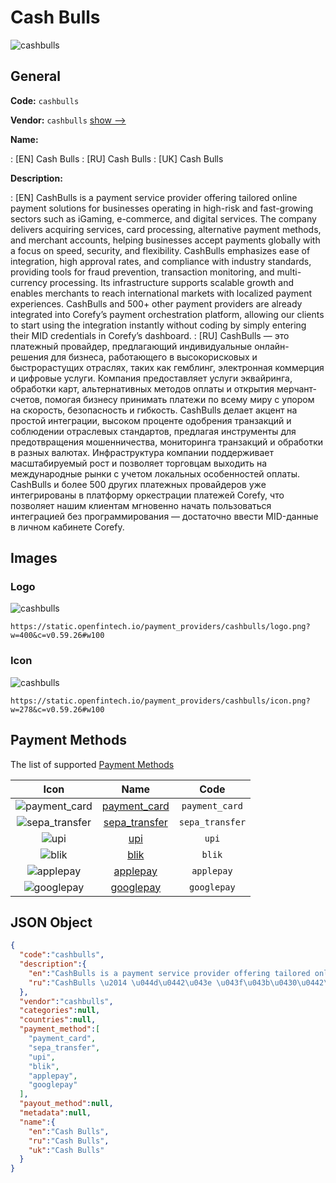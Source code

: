 
# Cash Bulls 
![cashbulls](https://static.openfintech.io/payment_providers/cashbulls/logo.png?w=400&c=v0.59.26#w100)  

## General 
 
**Code:** `cashbulls` 
 
**Vendor:** `cashbulls` [show -->](/vendors/cashbulls/) 
 
**Name:** 
 
:	[EN] Cash Bulls 
:	[RU] Cash Bulls 
:	[UK] Cash Bulls 
 
**Description:** 
 
: [EN] CashBulls is a payment service provider offering tailored online payment solutions for businesses operating in high-risk and fast-growing sectors such as iGaming, e-commerce, and digital services. The company delivers acquiring services, card processing, alternative payment methods, and merchant accounts, helping businesses accept payments globally with a focus on speed, security, and flexibility. CashBulls emphasizes ease of integration, high approval rates, and compliance with industry standards, providing tools for fraud prevention, transaction monitoring, and multi-currency processing. Its infrastructure supports scalable growth and enables merchants to reach international markets with localized payment experiences. CashBulls and 500+ other payment providers are already integrated into Corefy’s payment orchestration platform, allowing our clients to start using the integration instantly without coding by simply entering their MID credentials in Corefy’s dashboard. 
: [RU] CashBulls — это платежный провайдер, предлагающий индивидуальные онлайн-решения для бизнеса, работающего в высокорисковых и быстрорастущих отраслях, таких как гемблинг, электронная коммерция и цифровые услуги. Компания предоставляет услуги эквайринга, обработки карт, альтернативных методов оплаты и открытия мерчант-счетов, помогая бизнесу принимать платежи по всему миру с упором на скорость, безопасность и гибкость. CashBulls делает акцент на простой интеграции, высоком проценте одобрения транзакций и соблюдении отраслевых стандартов, предлагая инструменты для предотвращения мошенничества, мониторинга транзакций и обработки в разных валютах. Инфраструктура компании поддерживает масштабируемый рост и позволяет торговцам выходить на международные рынки с учетом локальных особенностей оплаты. CashBulls и более 500 других платежных провайдеров уже интегрированы в платформу оркестрации платежей Corefy, что позволяет нашим клиентам мгновенно начать пользоваться интеграцией без программирования — достаточно ввести MID-данные в личном кабинете Corefy. 
 

## Images 

### Logo 
 
![cashbulls](https://static.openfintech.io/payment_providers/cashbulls/logo.png?w=400&c=v0.59.26#w100)  

```
https://static.openfintech.io/payment_providers/cashbulls/logo.png?w=400&c=v0.59.26#w100
```  

### Icon 
 
![cashbulls](https://static.openfintech.io/payment_providers/cashbulls/icon.png?w=278&c=v0.59.26#w100)  

```
https://static.openfintech.io/payment_providers/cashbulls/icon.png?w=278&c=v0.59.26#w100
```  

## Payment Methods 
 
The list of supported [Payment Methods](/payment-methods/) 

|Icon|Name|Code| 
|:---:|:---:|:---:| 
|![payment_card](https://static.openfintech.io/payment_methods/payment_card/icon.svg?w=278&c=v0.59.26#w100) |[payment_card](/payment-methods/payment_card/)|`payment_card`| 
|![sepa_transfer](https://static.openfintech.io/payment_methods/sepa_transfer/icon.svg?w=278&c=v0.59.26#w100) |[sepa_transfer](/payment-methods/sepa_transfer/)|`sepa_transfer`| 
|![upi](https://static.openfintech.io/payment_methods/upi/icon.svg?w=278&c=v0.59.26#w100) |[upi](/payment-methods/upi/)|`upi`| 
|![blik](https://static.openfintech.io/payment_methods/blik/icon.png?w=278&c=v0.59.26#w100) |[blik](/payment-methods/blik/)|`blik`| 
|![applepay](https://static.openfintech.io/payment_methods/applepay/icon.svg?w=278&c=v0.59.26#w100) |[applepay](/payment-methods/applepay/)|`applepay`| 
|![googlepay](https://static.openfintech.io/payment_methods/googlepay/icon.svg?w=278&c=v0.59.26#w100) |[googlepay](/payment-methods/googlepay/)|`googlepay`| 
 

## JSON Object 

```json
{
  "code":"cashbulls",
  "description":{
    "en":"CashBulls is a payment service provider offering tailored online payment solutions for businesses operating in high-risk and fast-growing sectors such as iGaming, e-commerce, and digital services. The company delivers acquiring services, card processing, alternative payment methods, and merchant accounts, helping businesses accept payments globally with a focus on speed, security, and flexibility. CashBulls emphasizes ease of integration, high approval rates, and compliance with industry standards, providing tools for fraud prevention, transaction monitoring, and multi-currency processing. Its infrastructure supports scalable growth and enables merchants to reach international markets with localized payment experiences. CashBulls and 500+ other payment providers are already integrated into Corefy\u2019s payment orchestration platform, allowing our clients to start using the integration instantly without coding by simply entering their MID credentials in Corefy\u2019s dashboard.",
    "ru":"CashBulls \u2014 \u044d\u0442\u043e \u043f\u043b\u0430\u0442\u0435\u0436\u043d\u044b\u0439 \u043f\u0440\u043e\u0432\u0430\u0439\u0434\u0435\u0440, \u043f\u0440\u0435\u0434\u043b\u0430\u0433\u0430\u044e\u0449\u0438\u0439 \u0438\u043d\u0434\u0438\u0432\u0438\u0434\u0443\u0430\u043b\u044c\u043d\u044b\u0435 \u043e\u043d\u043b\u0430\u0439\u043d-\u0440\u0435\u0448\u0435\u043d\u0438\u044f \u0434\u043b\u044f \u0431\u0438\u0437\u043d\u0435\u0441\u0430, \u0440\u0430\u0431\u043e\u0442\u0430\u044e\u0449\u0435\u0433\u043e \u0432 \u0432\u044b\u0441\u043e\u043a\u043e\u0440\u0438\u0441\u043a\u043e\u0432\u044b\u0445 \u0438 \u0431\u044b\u0441\u0442\u0440\u043e\u0440\u0430\u0441\u0442\u0443\u0449\u0438\u0445 \u043e\u0442\u0440\u0430\u0441\u043b\u044f\u0445, \u0442\u0430\u043a\u0438\u0445 \u043a\u0430\u043a \u0433\u0435\u043c\u0431\u043b\u0438\u043d\u0433, \u044d\u043b\u0435\u043a\u0442\u0440\u043e\u043d\u043d\u0430\u044f \u043a\u043e\u043c\u043c\u0435\u0440\u0446\u0438\u044f \u0438 \u0446\u0438\u0444\u0440\u043e\u0432\u044b\u0435 \u0443\u0441\u043b\u0443\u0433\u0438. \u041a\u043e\u043c\u043f\u0430\u043d\u0438\u044f \u043f\u0440\u0435\u0434\u043e\u0441\u0442\u0430\u0432\u043b\u044f\u0435\u0442 \u0443\u0441\u043b\u0443\u0433\u0438 \u044d\u043a\u0432\u0430\u0439\u0440\u0438\u043d\u0433\u0430, \u043e\u0431\u0440\u0430\u0431\u043e\u0442\u043a\u0438 \u043a\u0430\u0440\u0442, \u0430\u043b\u044c\u0442\u0435\u0440\u043d\u0430\u0442\u0438\u0432\u043d\u044b\u0445 \u043c\u0435\u0442\u043e\u0434\u043e\u0432 \u043e\u043f\u043b\u0430\u0442\u044b \u0438 \u043e\u0442\u043a\u0440\u044b\u0442\u0438\u044f \u043c\u0435\u0440\u0447\u0430\u043d\u0442-\u0441\u0447\u0435\u0442\u043e\u0432, \u043f\u043e\u043c\u043e\u0433\u0430\u044f \u0431\u0438\u0437\u043d\u0435\u0441\u0443 \u043f\u0440\u0438\u043d\u0438\u043c\u0430\u0442\u044c \u043f\u043b\u0430\u0442\u0435\u0436\u0438 \u043f\u043e \u0432\u0441\u0435\u043c\u0443 \u043c\u0438\u0440\u0443 \u0441 \u0443\u043f\u043e\u0440\u043e\u043c \u043d\u0430 \u0441\u043a\u043e\u0440\u043e\u0441\u0442\u044c, \u0431\u0435\u0437\u043e\u043f\u0430\u0441\u043d\u043e\u0441\u0442\u044c \u0438 \u0433\u0438\u0431\u043a\u043e\u0441\u0442\u044c. CashBulls \u0434\u0435\u043b\u0430\u0435\u0442 \u0430\u043a\u0446\u0435\u043d\u0442 \u043d\u0430 \u043f\u0440\u043e\u0441\u0442\u043e\u0439 \u0438\u043d\u0442\u0435\u0433\u0440\u0430\u0446\u0438\u0438, \u0432\u044b\u0441\u043e\u043a\u043e\u043c \u043f\u0440\u043e\u0446\u0435\u043d\u0442\u0435 \u043e\u0434\u043e\u0431\u0440\u0435\u043d\u0438\u044f \u0442\u0440\u0430\u043d\u0437\u0430\u043a\u0446\u0438\u0439 \u0438 \u0441\u043e\u0431\u043b\u044e\u0434\u0435\u043d\u0438\u0438 \u043e\u0442\u0440\u0430\u0441\u043b\u0435\u0432\u044b\u0445 \u0441\u0442\u0430\u043d\u0434\u0430\u0440\u0442\u043e\u0432, \u043f\u0440\u0435\u0434\u043b\u0430\u0433\u0430\u044f \u0438\u043d\u0441\u0442\u0440\u0443\u043c\u0435\u043d\u0442\u044b \u0434\u043b\u044f \u043f\u0440\u0435\u0434\u043e\u0442\u0432\u0440\u0430\u0449\u0435\u043d\u0438\u044f \u043c\u043e\u0448\u0435\u043d\u043d\u0438\u0447\u0435\u0441\u0442\u0432\u0430, \u043c\u043e\u043d\u0438\u0442\u043e\u0440\u0438\u043d\u0433\u0430 \u0442\u0440\u0430\u043d\u0437\u0430\u043a\u0446\u0438\u0439 \u0438 \u043e\u0431\u0440\u0430\u0431\u043e\u0442\u043a\u0438 \u0432 \u0440\u0430\u0437\u043d\u044b\u0445 \u0432\u0430\u043b\u044e\u0442\u0430\u0445. \u0418\u043d\u0444\u0440\u0430\u0441\u0442\u0440\u0443\u043a\u0442\u0443\u0440\u0430 \u043a\u043e\u043c\u043f\u0430\u043d\u0438\u0438 \u043f\u043e\u0434\u0434\u0435\u0440\u0436\u0438\u0432\u0430\u0435\u0442 \u043c\u0430\u0441\u0448\u0442\u0430\u0431\u0438\u0440\u0443\u0435\u043c\u044b\u0439 \u0440\u043e\u0441\u0442 \u0438 \u043f\u043e\u0437\u0432\u043e\u043b\u044f\u0435\u0442 \u0442\u043e\u0440\u0433\u043e\u0432\u0446\u0430\u043c \u0432\u044b\u0445\u043e\u0434\u0438\u0442\u044c \u043d\u0430 \u043c\u0435\u0436\u0434\u0443\u043d\u0430\u0440\u043e\u0434\u043d\u044b\u0435 \u0440\u044b\u043d\u043a\u0438 \u0441 \u0443\u0447\u0435\u0442\u043e\u043c \u043b\u043e\u043a\u0430\u043b\u044c\u043d\u044b\u0445 \u043e\u0441\u043e\u0431\u0435\u043d\u043d\u043e\u0441\u0442\u0435\u0439 \u043e\u043f\u043b\u0430\u0442\u044b. CashBulls \u0438 \u0431\u043e\u043b\u0435\u0435 500 \u0434\u0440\u0443\u0433\u0438\u0445 \u043f\u043b\u0430\u0442\u0435\u0436\u043d\u044b\u0445 \u043f\u0440\u043e\u0432\u0430\u0439\u0434\u0435\u0440\u043e\u0432 \u0443\u0436\u0435 \u0438\u043d\u0442\u0435\u0433\u0440\u0438\u0440\u043e\u0432\u0430\u043d\u044b \u0432 \u043f\u043b\u0430\u0442\u0444\u043e\u0440\u043c\u0443 \u043e\u0440\u043a\u0435\u0441\u0442\u0440\u0430\u0446\u0438\u0438 \u043f\u043b\u0430\u0442\u0435\u0436\u0435\u0439 Corefy, \u0447\u0442\u043e \u043f\u043e\u0437\u0432\u043e\u043b\u044f\u0435\u0442 \u043d\u0430\u0448\u0438\u043c \u043a\u043b\u0438\u0435\u043d\u0442\u0430\u043c \u043c\u0433\u043d\u043e\u0432\u0435\u043d\u043d\u043e \u043d\u0430\u0447\u0430\u0442\u044c \u043f\u043e\u043b\u044c\u0437\u043e\u0432\u0430\u0442\u044c\u0441\u044f \u0438\u043d\u0442\u0435\u0433\u0440\u0430\u0446\u0438\u0435\u0439 \u0431\u0435\u0437 \u043f\u0440\u043e\u0433\u0440\u0430\u043c\u043c\u0438\u0440\u043e\u0432\u0430\u043d\u0438\u044f \u2014 \u0434\u043e\u0441\u0442\u0430\u0442\u043e\u0447\u043d\u043e \u0432\u0432\u0435\u0441\u0442\u0438 MID-\u0434\u0430\u043d\u043d\u044b\u0435 \u0432 \u043b\u0438\u0447\u043d\u043e\u043c \u043a\u0430\u0431\u0438\u043d\u0435\u0442\u0435 Corefy."
  },
  "vendor":"cashbulls",
  "categories":null,
  "countries":null,
  "payment_method":[
    "payment_card",
    "sepa_transfer",
    "upi",
    "blik",
    "applepay",
    "googlepay"
  ],
  "payout_method":null,
  "metadata":null,
  "name":{
    "en":"Cash Bulls",
    "ru":"Cash Bulls",
    "uk":"Cash Bulls"
  }
}
```  
